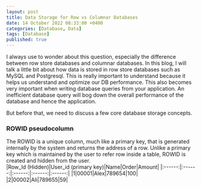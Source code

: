 ```yaml
--- 
layout: post 
title: Data Storage for Row vs Columnar Databases
date: 14 October 2022 08:33:00 +0400 
categories: [Database, Data] 
tags: [Database] 
published: true
---
```


I always use to wonder about this question, especially the difference between row store databases and columnar databases. In this blog, I will talk a little bit about how data is stored in row store databases such as MySQL and Postgresql. This is really important to understand because it helps us understand and optimize our DB performance. This also becomes very important when writing database queries from your application. An inefficient database query will bog down the overall performance of the database and hence the application.  
  
But before that, we need to discuss a few core database storage concepts.  

### ROWID pseudocolumn  
The ROWID is a unique column, much like a primary key, that is generated internally by the system and returns the address of a row. Unlike a primary key which is maintained by the user to refer row inside a table, ROWID is created and hidden from the user.  
|Row_Id (Hidden)|User_id (primary key)|Name|Order|Amount|
|:------:|:------:|:------:|:------:|:------:| 
|1|00001|Alex|789654|100|
|2|00002|Ali|789655|59|
